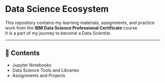 
# Data Science Ecosystem

This repository contains my learning materials, assignments, and practice work from the **IBM Data Science Professional Certificate** course.  
It is a part of my journey to become a Data Scientist.

---

## 📂 Contents
- Jupyter Notebooks  
- Data Science Tools and Libraries  
- Assignments and Projects
